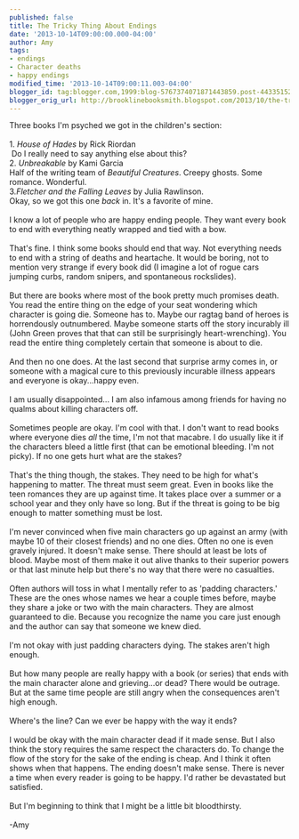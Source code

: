 ```yaml
---
published: false
title: The Tricky Thing About Endings
date: '2013-10-14T09:00:00.000-04:00'
author: Amy
tags:
- endings
- Character deaths
- happy endings
modified_time: '2013-10-14T09:00:11.003-04:00'
blogger_id: tag:blogger.com,1999:blog-5767374071871443859.post-4433515262296444651
blogger_orig_url: http://brooklinebooksmith.blogspot.com/2013/10/the-tricky-thing-about-endings.html
---
```


Three books I'm psyched we got in the children's section:<br /><br />1. <i>House of Hades</i> by Rick Riordan<br />&nbsp;Do I really need to say anything else about this?<br />2. <i>Unbreakable</i> by Kami Garcia<br />Half of the writing team of <i>Beautiful Creatures</i>. Creepy ghosts. Some romance. Wonderful.<br />3.<i>Fletcher and the Falling Leaves </i>by Julia Rawlinson.<br />Okay, so we got this one <i>back </i>in. It's a favorite of mine.<br /><br />I know a lot of people who are happy ending people. They want every book to end with everything neatly wrapped and tied with a bow. <br /><br />That's fine. I think some books should end that way. Not everything needs to end with a string of deaths and heartache. It would be boring, not to mention very strange if every book did (I imagine a lot of rogue cars jumping curbs, random snipers, and spontaneous rockslides). <br /><br />But there are books where most of the book pretty much promises death. You read the entire thing on the edge of your seat wondering which character is going die. Someone has to. Maybe our ragtag band of heroes is horrendously outnumbered. Maybe someone starts off the story incurably ill (John Green proves that that can still be surprisingly heart-wrenching). You read the entire thing completely certain that someone is about to die. <br /><br />And then no one does.&nbsp;At the last second that surprise army comes in, or someone with a magical cure to this previously incurable illness appears and everyone is okay...happy even. <br /><br />I am usually disappointed... I am also infamous among friends for having no qualms about killing characters off.<br /><br />Sometimes people are okay. I'm cool with that. I don't want to read books where everyone dies <i>all</i> the time, I'm not that macabre. I do usually like it if the characters bleed a little first (that can be emotional bleeding. I'm not picky). If no one gets hurt what are the stakes?<br /><br />That's the thing though, the stakes. They need to be high for what's happening to matter. The threat must seem great. Even in books like the teen romances they are up against time. It takes place over a summer or a school year and they only have so long. But if the threat is going to be big enough to matter something must be lost.<br /><br />I'm never convinced when five main characters go up against an army (with maybe 10 of their closest friends) and no one dies. Often no one is even gravely injured. It doesn't make sense.&nbsp;There should at least be lots of blood. Maybe most of them make it out alive thanks to their superior powers or that last minute help but there's no way that there were no casualties. <br /><br />Often authors will toss in what I mentally refer to as 'padding characters.' These are the ones whose names we hear a couple times before, maybe they share a joke or two with the main characters. They are almost guaranteed to die. Because you recognize the name you care just enough and the author can say that someone we knew died.<br /><br />I'm not okay with just padding characters dying. The stakes aren't high enough. <br /><br />But how many people are really happy with a book (or series) that ends with the main character alone and grieving...or dead? There would be outrage. But at the same time people are still angry when the consequences aren't high enough. <br /><br />Where's the line? Can we ever be happy with the way it ends?<br /><br />I would be okay with the main character dead if it made sense. But I also think the story requires the same respect the characters do. To change the flow of the story for the sake of the ending is cheap. And I think it often shows when that happens. The ending doesn't make sense. There is never a time when every reader is going to be happy. I'd rather be devastated but satisfied.<br /><br />But I'm beginning to think that I might be a little bit bloodthirsty.<br /><br />-Amy<br /><br />